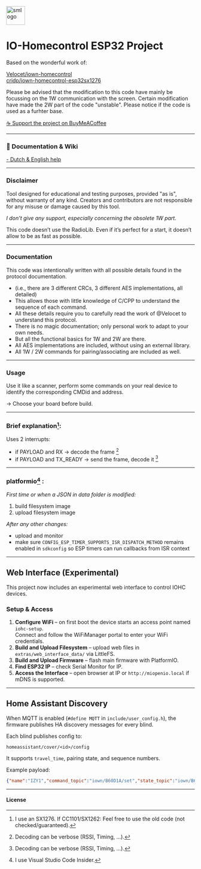 <img src="https://github.com/user-attachments/assets/f6b606a1-0eca-4fd6-a509-d5d1136b2d31" alt="smlogo" width="50"/>

# IO-Homecontrol ESP32 Project

Based on the wonderful work of:

[Velocet/iown-homecontrol](https://github.com/Velocet/iown-homecontrol)  
[cridp/iown-homecontrol-esp32sx1276](https://github.com/cridp/iown-homecontrol-esp32sx1276)

Please be advised that the modification to this code have mainly be focussing on the 1W communication with the screen. Certain modification have made the 2W part of the code "unstable". Please notice if the code is used as a furhter base.

[☕ Support the project on BuyMeACoffee](https://buymeacoffee.com/dyna_mite)

---

### 📖 Documentation & Wiki
[- Dutch & English help ](https://github.com/rspaargaren/iohomecontrol/wiki)

---

### **Disclaimer**  
Tool designed for educational and testing purposes, provided "as is", without warranty of any kind. Creators and contributors are not responsible for any misuse or damage caused by this tool.

_I don't give any support, especially concerning the obsolete 1W part._

This code doesn’t use the RadioLib. Even if it’s perfect for a start, it doesn’t allow to be as fast as possible.

---

### Documentation
This code was intentionally written with all possible details found in the protocol documentation.  
- (i.e., there are 3 different CRCs, 3 different AES implementations, all detailed)  
- This allows those with little knowledge of C/CPP to understand the sequence of each command.  
- All these details require you to carefully read the work of @Velocet to understand this protocol.  
- There is no magic documentation; only personal work to adapt to your own needs.  
- But all the functional basics for 1W and 2W are there.  
- All AES implementations are included, without using an external library.  
- All 1W / 2W commands for pairing/associating are included as well.  

---

### Usage
Use it like a scanner, perform some commands on your real device to identify the corresponding CMDid and address.  

→ Choose your board before build.  

---

### Brief explanation[^1]:
Uses 2 interrupts:  
- if PAYLOAD and RX → decode the frame [^3]  
- if PAYLOAD and TX_READY → send the frame, decode it [^3]  

---

### platformio[^2] :
_First time or when a JSON in data folder is modified:_  
1. build filesystem image  
2. upload filesystem image  

_After any other changes:_  
- upload and monitor  
- make sure `CONFIG_ESP_TIMER_SUPPORTS_ISR_DISPATCH_METHOD` remains enabled in `sdkconfig` so ESP timers can run callbacks from ISR context  

[^1]: I use an SX1276. If CC1101/SX1262: Feel free to use the old code (not checked/guaranteed).  
[^2]: I use Visual Studio Code Insider.  
[^3]: Decoding can be verbose (RSSI, Timing, …).  

---

## Web Interface (Experimental)

This project now includes an experimental web interface to control IOHC devices.

### Setup & Access
1. **Configure WiFi** – on first boot the device starts an access point named `iohc-setup`.  
   Connect and follow the WiFiManager portal to enter your WiFi credentials.  
2. **Build and Upload Filesystem** – upload web files in `extras/web_interface_data/` via LittleFS.  
3. **Build and Upload Firmware** – flash main firmware with PlatformIO.  
4. **Find ESP32 IP** – check Serial Monitor for IP.  
5. **Access the Interface** – open browser at IP or `http://miopenio.local` if mDNS is supported.  

---

## Home Assistant Discovery

When MQTT is enabled (`#define MQTT` in `include/user_config.h`), the firmware publishes HA discovery messages for every blind.  

Each blind publishes config to:  
```
homeassistant/cover/<id>/config
```

It supports `travel_time`, pairing state, and sequence numbers.  

Example payload:  
```json
{"name":"IZY1","command_topic":"iown/B60D1A/set","state_topic":"iown/B60D1A/state","position_topic":"iown/B60D1A/position","unique_id":"B60D1A","payload_open":"OPEN","payload_close":"CLOSE","payload_stop":"STOP","device_class":"blind","availability_topic":"iown/status"}
```

---

#### **License**
